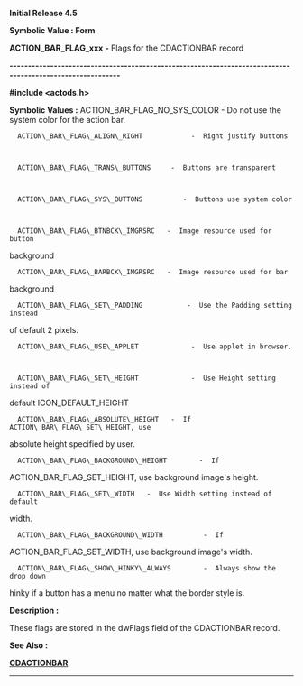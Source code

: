




<!--
 /\* Font Definitions \*/
 @font-face
 {font-family:Helv;
 panose-1:2 11 6 4 2 2 2 3 2 4;}
@font-face
 {font-family:"Cambria Math";
 panose-1:2 4 5 3 5 4 6 3 2 4;}
 /\* Style Definitions \*/
 p.MsoNormal, li.MsoNormal, div.MsoNormal
 {margin-top:0cm;
 margin-right:0cm;
 margin-bottom:8.0pt;
 margin-left:0cm;
 line-height:107%;
 font-size:11.0pt;
 font-family:"Calibri",sans-serif;}
.MsoChpDefault
 {font-size:11.0pt;}
.MsoPapDefault
 {margin-bottom:8.0pt;
 line-height:107%;}
 /\* Page Definitions \*/
 @page WordSection1
 {size:612.0pt 792.0pt;
 margin:72.0pt 72.0pt 72.0pt 72.0pt;}
div.WordSection1
 {page:WordSection1;}
-->




**Initial Release 4.5**



**Symbolic Value : Form**



**ACTION\_BAR\_FLAG\_xxx** **-** Flags for
the CDACTIONBAR record


**----------------------------------------------------------------------------------------------------------**



**#include <actods.h>**


 **Symbolic Values :**      ACTION\_BAR\_FLAG\_NO\_SYS\_COLOR       -  Do not use the system
color for the action bar.  

  

      ACTION\_BAR\_FLAG\_ALIGN\_RIGHT            -  Right justify buttons  

  

      ACTION\_BAR\_FLAG\_TRANS\_BUTTONS     -  Buttons are transparent  

  

      ACTION\_BAR\_FLAG\_SYS\_BUTTONS          -  Buttons use system color  

  

      ACTION\_BAR\_FLAG\_BTNBCK\_IMGRSRC   -  Image resource used for button
background  

  

      ACTION\_BAR\_FLAG\_BARBCK\_IMGRSRC   -  Image resource used for bar
background  

  

      ACTION\_BAR\_FLAG\_SET\_PADDING           -  Use the Padding setting instead
of default 2 pixels.  

  

      ACTION\_BAR\_FLAG\_USE\_APPLET             -  Use applet in browser.  

  

      ACTION\_BAR\_FLAG\_SET\_HEIGHT             -  Use Height setting instead of
default ICON\_DEFAULT\_HEIGHT  

  

      ACTION\_BAR\_FLAG\_ABSOLUTE\_HEIGHT   -  If ACTION\_BAR\_FLAG\_SET\_HEIGHT, use
absolute height specified by user.  

  

      ACTION\_BAR\_FLAG\_BACKGROUND\_HEIGHT        -  If
ACTION\_BAR\_FLAG\_SET\_HEIGHT, use background image's height.  

  

      ACTION\_BAR\_FLAG\_SET\_WIDTH   -  Use Width setting instead of default
width.  

  

      ACTION\_BAR\_FLAG\_BACKGROUND\_WIDTH          -  If
ACTION\_BAR\_FLAG\_SET\_WIDTH, use background image's width.  

  

      ACTION\_BAR\_FLAG\_SHOW\_HINKY\_ALWAYS        -  Always show the drop down
hinky if a button has a menu no matter what the border style is.  

  




**Description :**



These flags
are stored in the dwFlags field of the CDACTIONBAR record.


 **See Also :**


**[CDACTIONBAR](CDACTIONBAR.md)**



----------------------------------------------------------------------------------------------------------


 





